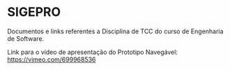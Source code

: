 # SIGEPRO

Documentos e links referentes a Disciplina de TCC do curso de Engenharia de Software.

Link para o vídeo de apresentação do Prototipo Navegável: https://vimeo.com/699968536
